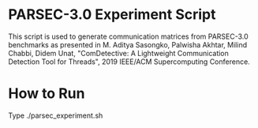 PARSEC-3.0 Experiment Script
===============
This script is used to generate communication matrices from PARSEC-3.0 benchmarks as presented in M. Aditya Sasongko, Palwisha Akhtar, Milind Chabbi, Didem Unat, "ComDetective: A Lightweight Communication Detection Tool for Threads", 2019 IEEE/ACM Supercomputing Conference. 

How to Run
===============
Type ./parsec_experiment.sh 
